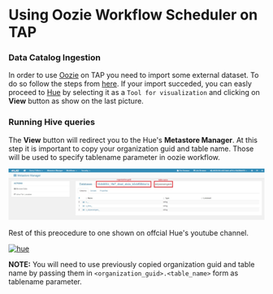 # Using Oozie Workflow Scheduler on TAP

### Data Catalog Ingestion

In order to use [Oozie](http://oozie.apache.org/) on TAP you need to import some external dataset.
To do so follow the steps from [here](https://github.com/trustedanalytics/platform-wiki-0.7/wiki/Data-Catalog-Ingestion).
If your import succeded, you can easly proceed to [Hue](http://gethue.com/) by selecting it as a `Tool for visualization` and clicking on **View** button as show on the last picture. 

### Running Hive queries

The **View** button will redirect you to the Hue's **Metastore Manager**. At this step it is important to copy
your organization guid and table name. Those will be used to specify tablename parameter in oozie workflow.

![](https://github.com/pprzekwa/FAQs/blob/DPNG-9509-oozie-usage/images/oozie_man/org_table_copy.jpg)

Rest of this preocedure to one shown on offcial Hue's youtube channel.

[![hue](https://img.youtube.com/vi/l7K-2M_StsY/0.jpg)](https://www.youtube.com/watch?v=l7K-2M_StsY)

**NOTE:** You will need to use previously copied organization guid and table name by passing them in `<organization_guid>.<table_name>` form as tablename parameter. 





